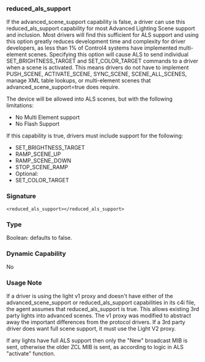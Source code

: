 ### reduced\_als\_support

If the advanced\_scene\_support capability is false, a driver can use this reduced\_als\_support capability for most Advanced Lighting Scene support and inclusion. Most drivers will find this sufficient for ALS support and using this option greatly reduces development time and complexity for driver developers, as less than 1% of Control4 systems have implemented multi-element scenes. Specifying this option will cause ALS to send individual SET\_BRIGHTNESS\_TARGET and SET\_COLOR\_TARGET commands to a driver when a scene is activated. This means drivers do not have to implement PUSH\_SCENE, ACTIVATE\_SCENE, SYNC\_SCENE, SCENE\_ALL\_SCENES, manage XML table lookups, or multi-element scenes that advanced\_scene\_support=true does require.

The device will be allowed into ALS scenes, but with the following limitations:

- No Multi Element support
- No Flash Support

If this capability is true, drivers must include support for the following:

- SET\_BRIGHTNESS\_TARGET
- RAMP\_SCENE\_UP
- RAMP\_SCENE\_DOWN
- STOP\_SCENE\_RAMP
- Optional:
- SET\_COLOR\_TARGET


### Signature

`<reduced_als_support></reduced_als_support>`


### Type

Boolean: defaults to false.

### Dynamic Capability

No


### Usage Note

If a driver is using the light v1 proxy and doesn't have either of the advanced\_scene\_support or reduced\_als\_support capabilities in its c4i file, the agent assumes that reduced\_als\_support is true. This allows existing 3rd party lights into advanced scenes. The v1 proxy was modified to abstract away the important differences from the protocol drivers. If a 3rd party driver does want full scene support, it must use the Light V2 proxy.

If any lights have full ALS support then only the "New" broadcast MIB is sent, otherwise the older ZCL MIB is sent, as according to logic in ALS "activate" function.